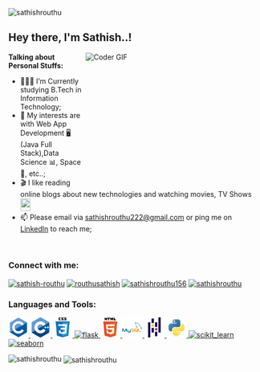 <p align="left"> <img src="https://komarev.com/ghpvc/?username=sathishrouthu&label=Profile%20views&color=0e75b6&style=flat" alt="sathishrouthu" /> </p>

## Hey there, I'm Sathish..!

<img align="right" alt="Coder GIF" height=250 width=350 src="https://i.pinimg.com/originals/e4/26/70/e426702edf874b181aced1e2fa5c6cde.gif" />

**Talking about Personal Stuffs:**

- 👨🏽‍💻 I’m Currently studying B.Tech in Information Technology;
- 🤔 My interests are with   Web App Development 🖥️ (Java Full Stack),Data Science 📊, Space 🚀, etc..;
- 🎬 I like reading online blogs about new technologies and watching movies, TV Shows <img src="https://www.pngfind.com/pngs/m/2-22893_iron-man-png-iron-man-2-mark-6.png" width=20 height=25>
- 📫 Please email via sathishrouthu222@gmail.com or ping me on [LinkedIn](https://www.linkedin.com/in/sathish-routhu/) to reach me;
<br/> 
<h3 align="left">Connect with me:</h3>
<p align="left">
<a href="https://linkedin.com/in/sathish-routhu" target="blank"><img align="center" src="https://raw.githubusercontent.com/rahuldkjain/github-profile-readme-generator/master/src/images/icons/Social/linked-in-alt.svg" alt="sathish-routhu" height="30" width="40" /></a>
<a href="https://kaggle.com/routhusathish" target="blank"><img align="center" src="https://raw.githubusercontent.com/rahuldkjain/github-profile-readme-generator/master/src/images/icons/Social/kaggle.svg" alt="routhusathish" height="30" width="40" /></a>
<a href="https://www.hackerrank.com/sathishrouthu156" target="blank"><img align="center" src="https://raw.githubusercontent.com/rahuldkjain/github-profile-readme-generator/master/src/images/icons/Social/hackerrank.svg" alt="sathishrouthu156" height="30" width="40" /></a>
<a href="https://www.leetcode.com/sathishrouthu" target="blank"><img align="center" src="https://raw.githubusercontent.com/rahuldkjain/github-profile-readme-generator/master/src/images/icons/Social/leet-code.svg" alt="sathishrouthu" height="30" width="40" /></a>
</p>

<h3 align="left">Languages and Tools:</h3>
<p align="left"> <a href="https://www.cprogramming.com/" target="_blank" rel="noreferrer"> <img src="https://raw.githubusercontent.com/devicons/devicon/master/icons/c/c-original.svg" alt="c" width="40" height="40"/> </a> <a href="https://www.w3schools.com/cpp/" target="_blank" rel="noreferrer"> <img src="https://raw.githubusercontent.com/devicons/devicon/master/icons/cplusplus/cplusplus-original.svg" alt="cplusplus" width="40" height="40"/> </a> <a href="https://www.w3schools.com/css/" target="_blank" rel="noreferrer"> <img src="https://raw.githubusercontent.com/devicons/devicon/master/icons/css3/css3-original-wordmark.svg" alt="css3" width="40" height="40"/> </a> <a href="https://flask.palletsprojects.com/" target="_blank" rel="noreferrer"> <img src="https://www.vectorlogo.zone/logos/pocoo_flask/pocoo_flask-icon.svg" alt="flask" width="40" height="40"/> </a> <a href="https://www.w3.org/html/" target="_blank" rel="noreferrer"> <img src="https://raw.githubusercontent.com/devicons/devicon/master/icons/html5/html5-original-wordmark.svg" alt="html5" width="40" height="40"/> </a> <a href="https://www.mysql.com/" target="_blank" rel="noreferrer"> <img src="https://raw.githubusercontent.com/devicons/devicon/master/icons/mysql/mysql-original-wordmark.svg" alt="mysql" width="40" height="40"/> </a> <a href="https://pandas.pydata.org/" target="_blank" rel="noreferrer"> <img src="https://raw.githubusercontent.com/devicons/devicon/2ae2a900d2f041da66e950e4d48052658d850630/icons/pandas/pandas-original.svg" alt="pandas" width="40" height="40"/> </a> <a href="https://www.python.org" target="_blank" rel="noreferrer"> <img src="https://raw.githubusercontent.com/devicons/devicon/master/icons/python/python-original.svg" alt="python" width="40" height="40"/> </a> <a href="https://scikit-learn.org/" target="_blank" rel="noreferrer"> <img src="https://upload.wikimedia.org/wikipedia/commons/0/05/Scikit_learn_logo_small.svg" alt="scikit_learn" width="40" height="40"/> </a> <a href="https://seaborn.pydata.org/" target="_blank" rel="noreferrer"> <img src="https://seaborn.pydata.org/_images/logo-mark-lightbg.svg" alt="seaborn" width="40" height="40"/> </a> </p>

<div width="45%">
<p><img align="left" src="https://github-readme-stats.vercel.app/api/top-langs?username=sathishrouthu&show_icons=true&locale=en&layout=compact" alt="sathishrouthu" /></p>
</div>
<div width="40%">
<p>&nbsp;<img align="center" src="https://github-readme-stats.vercel.app/api?username=sathishrouthu&show_icons=true&locale=en" alt="sathishrouthu" /></p>
</div>
